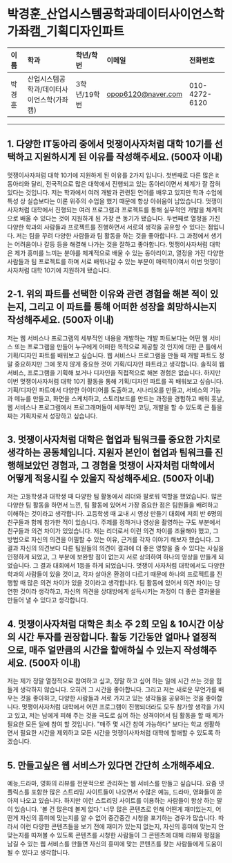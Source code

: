 # 박경훈_산업시스템공학과데이터사이언스학가좌캠_기획디자인파트

|이름|학과|학년/학번|이메일|전화번호
|:-|:-|:-|:-|:-|
|박경훈|산업시스템공학과/데이터사이언스학(가좌캠)|3학년/19학번|opop6120@naver.com|010-4272-6120|

---
## 1. 다양한 IT동아리 중에서 멋쟁이사자처럼 대학 10기를 선택하고 지원하시게 된 이유를 작성해주세요. (500자 이내)
멋쟁이사자처럼 대학 10기에 지원하게 된 이유를 2가지 입니다.
첫번째로 다른 많은 it 동아리와 달리, 전국적으로 많은 대학에서 진행되고 있는 동아리이면서 체계가 잘 잡혀있다는 것입니다. 저는 학과에서 여러 개발과 관련된 언어를 배우고 있지만 학과 수업에 특성 상 실습보다는 이론 위주의 수업을 했기 때문에 항상 아쉬움이 남았습니다. 멋쟁이사자처럼 대학에서 진행되는 여러 프로그램과 프로젝트를 통해 실무적인 개발을 체계적으로 배울 수 있다는 것이 지원하게 된 가장 큰 동기가 됐습니다.
두번째로 열정을 가진 다양한 학과의 사람들과 프로젝트를 진행하면서 서로의 생각을 공유할 수 있다는 점입니다. 저는 팀을 꾸려 다양한 사람들과 팀 활동을 하는 것을 좋아합니다. 그 과정에서 생기는 어려움이나 갈등 등을 해결해 나가는 것을 잘하고 좋아합니다. 
멋쟁이사자처럼 대학은 제가 흥미를 느끼는 분야를 체계적으로 배울 수 있는 동아리이고, 열정을 가진 다양한 사람들과 팀 프로젝트를 하며 서로 배워나갈 수 있는 부분이 매력적이여서 이번 멋쟁이사자처럼 대학 10기에 지원하게 됐습니다.

## 2-1. 위의 파트를 선택한 이유와 관련 경험을 해본 적이 있는지, 그리고 이 파트를 통해 어떠한 성장을 희망하시는지 작성해주세요. (500자 이내)
저는 웹 서비스나 프로그램의 세부적인 내용을 개발하는 개발 파트보다는 어떤 웹 서비스 또는 프로그램을 만들어 누구에게 어떠한 목적으로 제공할 것 인지에 대한 큰 틀에서 기획/디자인 파트를 배워보고 싶습니다. 웹 서비스나 프로그램을 만들 때 개발 파트도 정말 중요하지만 그에 못지 않게 중요한 것이 기획/디자인 파트라고 생각합니다. 솔직히 웹 서비스, 프로그램을 기획해 보거나 디자인을 직접적으로 해본 경험은 없습니다. 하지만 이번 멋쟁이사자처럼 대학 10기 활동을 통해 기획/디자인 파트를 꼭 배워보고 싶습니다. 기획/디자인 파트에서 다양한 아이디어를 도출하고, 시나리오를 만들고, 서비스의 기능과 메뉴를 만들고, 화면을 스케치하고, 스토리보드를 만드는 과정을 경험하고 배워 훗날, 웹 서비스나 프로그램에서 프로그래머들이 세부적인 코딩, 개발을 할 수 있도록 큰 틀을 짜는 기획자로서 성장하고 싶습니다.

## 3. 멋쟁이사자처럼 대학은 협업과 팀워크를 중요한 가치로 생각하는 공동체입니다. 지원자 본인이 협업과 팀워크를 진행해보았던 경험과, 그 경험을 멋쟁이 사자처럼 대학에서 어떻게 적용시킬 수 있을지 작성해주세요. (500자 이내)
저는 고등학생과 대학생 때 다양한 팀 활동에서 리더와 팔로워 역할을 했었습니다. 많은 다양한 팀 활동을 하면서 느낀, 팀 활동에 있어서 가장 중요한 점은 팀원들을 배려하고 이해하는 것이라고 생각합니다. 고등학생 때 교내 시 영상 만들기 대회에 저희 반 6명의 친구들과 함께 참가한 적이 있습니다. 주제를 정하거나 영상을 촬영하는 구도 부분에서 친구들과 의견 차이가 있었습니다. 저는 리더로서 이런 의견 차이를 조율해야 했고, 그 방법으로 자신의 의견을 어필할 수 있는 이유, 근거를 각자 이야기 해보자 했습니다. 그 결과 자신의 의견보다 다른 팀원들의 의견이 결과에 더 좋은 영향을 줄 수 있다는 사실을 인정하게 되었고, 그 부분에 보완할 점이 없는지 서로 상의하여 하나의 영상을 만들게 되었습니다. 그 결과 대회에서 1등을 하게 되었습니다. 멋쟁이 사자처럼 대학에서도 다양한 학과의 사람들이 있을 것이고, 각자 살아온 환경이 다르기 때문에 하나의 프로젝트를 진행할 때 많은 의견 차이가 있을 것이라고 생각합니다. 팀 활동에 있어서 의견 차이는 당연한 것이라 생각하고, 자신의 의견을 상대방에게 설득시키는 과정이 더 좋은 결과물을 만들어 낼 수 있다고 생각합니다.

## 4. 멋쟁이사자처럼 대학은 최소 주 2회 모임 & 10시간 이상의 시간 투자를 권장합니다. 활동 기간동안 얼마나 열정적으로, 매주 얼만큼의 시간을 할애하실 수 있는지 작성해주세요. (500자 이내)
저는 제가 정말 열정적으로 참여하고 싶고, 정말 하고 싶어 하는 일에 시간 쓰는 것을 힘들게 생각하지 않습니다. 오히려 그 시간을 좋아합니다. 그리고 저는 새로운 무언가를 배우는 것을 좋아하고, 다양한 사람들과 서로 가지고 있는 생각들을 공유하는 것을 좋아합니다. 멋쟁이사자처럼 대학에서 어떤 프로그램이 진행되더라도 모두 참가할 생각을 가지고 있고, 저는 남에게 피해 주는 것을 극도로 싫어 하는 성격이어서 팀 활동을 할 때 제가 필요한 모든 일에 참여 할 것입니다. "매주 몇 시간 참여 가능하다" 보다는 학교 생활하면서 필요한 시간을 제외하고 모든 시간을  멋쟁이사자처럼 대학에  할애할 수 있도록 하겠습니다. 

## 5. 만들고싶은 웹 서비스가 있다면 간단히 소개해주세요.
예능,드라마, 영화의 리뷰를 전문적으로 관리하는 웹 서비스를 만들고 싶습니다. 요즘 넷플릭스를 포함한 많은 스트리밍 사이트들이 나오면서 수많은 예능, 드라마, 영화들이 쏟아져 나오고 있습니다. 하지만 이런 스트리밍 사이트를 이용하는 사람들이 항상 하는 말이 있습니다. '볼 건 많은데 볼게 없다.' 너무 많은 콘텐츠로 인해 어떤게 재미있는지, 어떤게 자신의 흥미에 맞는지를 알 수 없어 중간중간 시청을 포기하는 경우가 많습니다. 따라서 이런 다양한 콘텐츠들을 보기 전에 재미가 있는지 없는지, 자신의 흥미에 맞는지 안 맞는지를 따져볼 수 있도록 콘텐츠를 시청한 사람들이 그 콘텐츠에 대해 리뷰와 평점을 남길 수 있는 웹 서비스를 만들면 자신의 흥미에 맞는 콘텐츠를 찾는 사람들에게 도움이 될 수 있다고 생각합니다.

